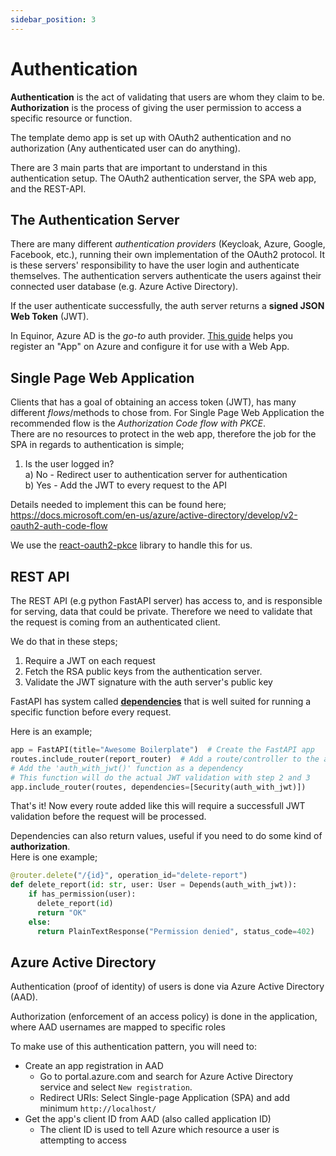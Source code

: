 ```yaml
---
sidebar_position: 3
---
```


# Authentication

__Authentication__ is the act of validating that users are whom they claim to be.  
__Authorization__ is the process of giving the user permission to access a specific resource or function.

The template demo app is set up with OAuth2 authentication and no authorization (Any authenticated user can do anything).

There are 3 main parts that are important to understand in this authentication setup. The OAuth2 authentication server, the SPA web app, and the REST-API.

## The Authentication Server

There are many different _authentication providers_ (Keycloak, Azure, Google, Facebook, etc.), running their own implementation of the OAuth2 protocol. It is these servers' responsibility to have the user login and authenticate themselves. The authentication servers authenticate the users against their connected user database (e.g. Azure Active Directory).

If the user authenticate successfully, the auth server returns a __signed JSON Web Token__ (JWT).

In Equinor, Azure AD is the _go-to_ auth provider.
[This guide](https://docs.microsoft.com/en-us/azure/active-directory-b2c/tutorial-register-spa) helps you register an "App" on Azure and configure it for use with a Web App.

## Single Page Web Application

Clients that has a goal of obtaining an access token (JWT), has many different _flows_/methods  to chose from. For Single Page Web Application the recommended flow is  the _Authorization Code flow with PKCE_.  
There are no resources to protect in the web app, therefore the job for the SPA in regards to authentication is simple;

  1. Is the user logged in?  
    a) No - Redirect user to authentication server for authentication  
    b) Yes - Add the JWT to every request to the API  

Details needed to implement this can be found here; https://docs.microsoft.com/en-us/azure/active-directory/develop/v2-oauth2-auth-code-flow

We use the [react-oauth2-pkce](https://github.com/soofstad/react-oauth2-pkce) library to handle this for us.


## REST API

The REST API (e.g python FastAPI server) has access to, and is responsible for serving, data that could be private. Therefore we need to validate that the request is coming from an authenticated client.

We do that in these steps;  

  1. Require a JWT on each request
  2. Fetch the RSA public keys from the authentication server.
  3. Validate the JWT signature with the auth server's public key

FastAPI has system called [__dependencies__](https://fastapi.tiangolo.com/tutorial/dependencies) that is well suited for running a specific function before every request.

Here is an example;

```python
app = FastAPI(title="Awesome Boilerplate")  # Create the FastAPI app
routes.include_router(report_router)  # Add a route/controller to the app
# Add the 'auth_with_jwt()' function as a dependency
# This function will do the actual JWT validation with step 2 and 3
app.include_router(routes, dependencies=[Security(auth_with_jwt)])
```

That's it! Now every route added like this will require a successfull JWT validation before the request will be processed.

Dependencies can also return values, useful if you need to do some kind of __authorization__.  
Here is one example;

```python
@router.delete("/{id}", operation_id="delete-report")
def delete_report(id: str, user: User = Depends(auth_with_jwt)):
    if has_permission(user):
      delete_report(id)
      return "OK"
    else:
      return PlainTextResponse("Permission denied", status_code=402)
```

## Azure Active Directory

Authentication (proof of identity) of users is done via Azure Active Directory (AAD).

Authorization (enforcement of an access policy) is done in the application, where AAD usernames are mapped to specific roles

To make use of this authentication pattern, you will need to:

* Create an app registration in AAD
  * Go to portal.azure.com and search for Azure Active Directory service and select `New registration`.
  * Redirect URIs: Select Single-page Application (SPA) and add minimum `http://localhost/`
* Get the app's client ID from AAD (also called application ID)
  * The client ID is used to tell Azure which resource a user is attempting to access